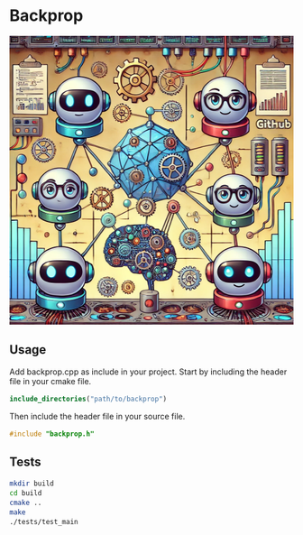 # Backprop
<p align="center">
    <img src="static/cartoon.webp" alt="Image" width="512" height="512">
</p>


## Usage
Add backprop.cpp as include in your project. Start by including the header file in your cmake file.
```cmake
include_directories("path/to/backprop")
```

Then include the header file in your source file.
```cpp
#include "backprop.h"
```


## Tests
```bash
mkdir build
cd build
cmake ..
make
./tests/test_main
```